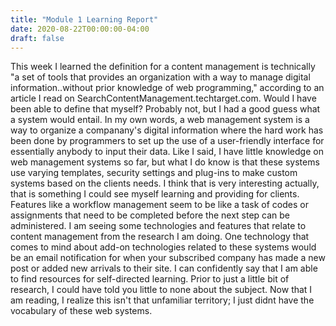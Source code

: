 ```yaml
---
title: "Module 1 Learning Report"
date: 2020-08-22T00:00:00-04:00
draft: false
---
```


This week I learned the definition for a content management is technically "a set of tools that provides an organization with a way to manage digital information..without prior knowledge of web programming," according to an article I read on SearchContentManagement.techtarget.com. Would I have been able to define that myself? Probably not, but I had a good guess what a system would entail. In my own words, a web management system is a way to organize a companany's digital information where the hard work has been done by programmers to set up the use of a user-friendly interface for essentially anybody to input their data. 
Like I said, I have little knowledge on web management systems so far, but what I do know is that these systems use varying templates, security settings and plug-ins to make custom systems based on the clients needs. I think that is very interesting actually, that is something I could see myself learning and providing for clients.
Features like a workflow management seem to be like a task of codes or assignments that need to be completed before the next step can be administered. 
I am seeing some technologies and features that relate to content management from the research I am doing. One technology that comes to mind about add-on technologies related to these systems would be an email notification for when your subscribed company has made a new post or added new arrivals to their site.
I can confidently say that I am able to find resources for self-directed learning. Prior to just a little bit of research, I could have told you little to none about the subject. Now that I am reading, I realize this isn't that unfamiliar territory; I just didnt have the vocabulary of these web systems.
